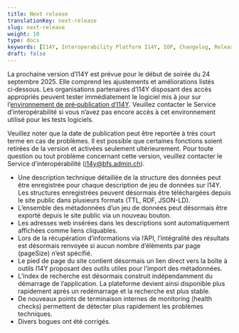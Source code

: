 ```yaml
---
title: Next release
translationKey: next-release
slug: next-release
weight: 10
type: docs
keywords: [I14Y, Interoperability Platform I14Y, IOP, Changelog, Releases, Versions, Software Development]
draft: false
---
```

La prochaine version d’I14Y est prévue pour le début de soirée du 24 septembre 2025. Elle comprend les ajustements et améliorations listés ci‑dessous. Les organisations partenaires d’I14Y disposant des accès appropriés peuvent tester immédiatement le logiciel mis à jour sur l’[environnement de pré‑publication d’I14Y](https://input.i14y-a.admin.ch). Veuillez contacter le Service d’interopérabilité si vous n’avez pas encore accès à cet environnement utilisé pour les tests logiciels.

Veuillez noter que la date de publication peut être reportée à très court terme en cas de problèmes. Il est possible que certaines fonctions soient retirées de la version et activées seulement ultérieurement. Pour toute question ou tout problème concernant cette version, veuillez contacter le Service d’interopérabilité ([i14y@bfs.admin.ch](mailto:i14y@bfs.admin.ch)).

- Une description technique détaillée de la structure des données peut être enregistrée pour chaque description de jeu de données sur I14Y. Les structures enregistrées peuvent désormais être téléchargées depuis le site public dans plusieurs formats (TTL, RDF, JSON-LD).
- L’ensemble des métadonnées d’un jeu de données peut désormais être exporté depuis le site public via un nouveau bouton.
- Les adresses web insérées dans les descriptions sont automatiquement affichées comme liens cliquables.
- Lors de la récupération d’informations via l’API, l’intégralité des résultats est désormais renvoyée si aucun nombre d’éléments par page (pageSize) n’est spécifié.
- Le pied de page du site contient désormais un lien direct vers la boîte à outils I14Y proposant des outils utiles pour l’import des métadonnées.
- L’index de recherche est désormais construit indépendamment du démarrage de l’application. La plateforme devient ainsi disponible plus rapidement après un redémarrage et la recherche est plus stable.
- De nouveaux points de terminaison internes de monitoring (health checks) permettent de détecter plus rapidement les problèmes techniques.
- Divers bogues ont été corrigés.

